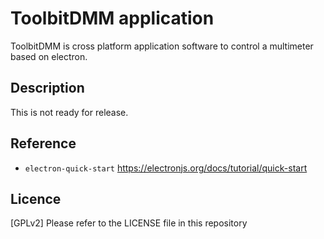 ToolbitDMM application
====

ToolbitDMM is cross platform application software to control a multimeter based on electron.

## Description

This is not ready for release.

## Reference

- `electron-quick-start` https://electronjs.org/docs/tutorial/quick-start

## Licence

[GPLv2] Please refer to the LICENSE file in this repository
